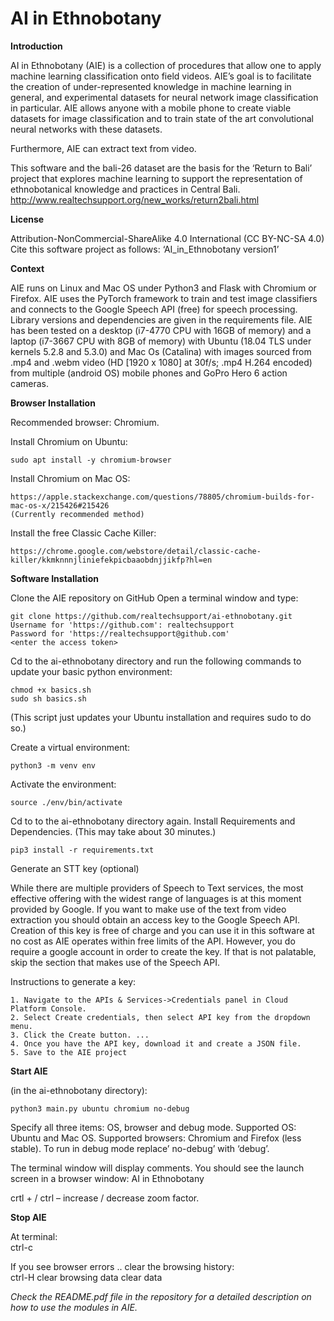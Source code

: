 # AI in Ethnobotany

<b>Introduction</b>

AI in Ethnobotany (AIE) is a collection of procedures that allow one to apply machine learning classification onto field videos. AIE’s goal is to facilitate the creation of under-represented knowledge in machine learning in general, and experimental datasets for neural network image classification in particular. AIE allows anyone with a mobile phone to create viable datasets for image classification and to train state of the art convolutional neural networks with these datasets.

Furthermore, AIE can extract text from video. 

This software and the bali-26 dataset are the basis for the ‘Return to Bali’ project that explores machine learning to support the representation of ethnobotanical knowledge and practices in Central Bali.
http://www.realtechsupport.org/new_works/return2bali.html 


<b>License</b>

Attribution-NonCommercial-ShareAlike 4.0 International (CC BY-NC-SA 4.0)
Cite this software project as follows: ‘AI_in_Ethnobotany version1’


<b>Context</b>

AIE runs on Linux and Mac OS under Python3 and Flask with Chromium or Firefox. AIE uses the PyTorch framework to train and test image classifiers and connects to the Google Speech API (free) for speech processing. Library versions and dependencies are given in the requirements file. 
AIE has been tested on a desktop (i7-4770 CPU with 16GB of memory) and a laptop (i7-3667 CPU with 8GB of memory) with Ubuntu (18.04 TLS under kernels 5.2.8 and 5.3.0) and Mac Os (Catalina) with images sourced from .mp4 and .webm video (HD [1920 x 1080] at 30f/s; .mp4  H.264 encoded) from multiple (android OS) mobile phones and GoPro Hero 6 action cameras.


<b>Browser Installation</b>

Recommended browser: Chromium.

Install Chromium on Ubuntu:

	sudo apt install -y chromium-browser

Install Chromium on Mac OS:

	https://apple.stackexchange.com/questions/78805/chromium-builds-for-mac-os-x/215426#215426
	(Currently recommended method)

Install the free Classic Cache Killer:

	https://chrome.google.com/webstore/detail/classic-cache-killer/kkmknnnjliniefekpicbaaobdnjjikfp?hl=en 



<b>Software Installation</b>

Clone the AIE repository on GitHub
Open a terminal window and type:

	git clone https://github.com/realtechsupport/ai-ethnobotany.git
	Username for 'https://github.com': realtechsupport
	Password for 'https://realtechsupport@github.com'
	<enter the access token> 


Cd to the ai-ethnobotany directory and  run the following commands to update your basic python environment:

	chmod +x basics.sh
	sudo sh basics.sh

(This script just updates your Ubuntu installation and requires sudo to do so.)


Create a virtual environment:

	python3 -m venv env

Activate the environment:

	source ./env/bin/activate

Cd to to the ai-ethnobotany directory again. Install Requirements and Dependencies.
(This may take about 30 minutes.)

	pip3 install -r requirements.txt


Generate an STT key (optional)

While there are multiple providers of Speech to Text services, the most effective offering with the widest range of languages is at this moment provided by Google. If you want to make use of the text from video extraction you should obtain an access key to the Google Speech API. Creation of this key is free of charge and you can use it in this software at no cost as AIE operates within free limits of the API. However, you do require a google account in order to create the key. If that is not palatable, skip the section that makes use of the Speech API.

Instructions to generate a key:

    1. Navigate to the APIs & Services->Credentials panel in Cloud Platform Console.
    2. Select Create credentials, then select API key from the dropdown menu.
    3. Click the Create button. ... 
    4. Once you have the API key, download it and create a JSON file.
    5. Save to the AIE project


<b>Start AIE</b>

(in the ai-ethnobotany directory): 

	python3 main.py ubuntu chromium no-debug

Specify all three items: OS, browser and debug mode. Supported OS: Ubuntu and Mac OS. Supported browsers: Chromium and Firefox (less stable). To run in debug mode replace’ no-debug’ with ‘debug’. 

The terminal window will display comments. You should see the launch screen in a browser window:
AI in Ethnobotany


crtl + / ctrl – increase / decrease zoom factor.

<b>Stop AIE </b>

At terminal:					
ctrl-c

If you see browser errors .. clear the browsing history: 	
ctrl-H
clear browsing data
clear data

<i>Check the README.pdf file in the repository for a detailed description on how to use the modules in AIE.</i>
